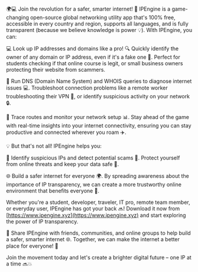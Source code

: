🌍💻 Join the revolution for a safer, smarter internet! 🚀 IPEngine is a game-changing open-source global networking utility app that's 100% free, accessible in every country and region, supports all languages, and is fully transparent (because we believe knowledge is power 💡). With IPEngine, you can:

💻 Look up IP addresses and domains like a pro! 🔍 Quickly identify the owner of any domain or IP address, even if it's a fake one 🚫. Perfect for students checking if that online course is legit, or small business owners protecting their website from scammers.

🔧 Run DNS (Domain Name System) and WHOIS queries to diagnose internet issues 💻. Troubleshoot connection problems like a remote worker troubleshooting their VPN 📱, or identify suspicious activity on your network 🔒.

📍 Trace routes and monitor your network setup 📊. Stay ahead of the game with real-time insights into your internet connectivity, ensuring you can stay productive and connected wherever you roam ✈️.

💡 But that's not all! IPEngine helps you:

🔎 Identify suspicious IPs and detect potential scams 👀. Protect yourself from online threats and keep your data safe 💯.

🌐 Build a safer internet for everyone 🌍. By spreading awareness about the importance of IP transparency, we can create a more trustworthy online environment that benefits everyone 🤝.

Whether you're a student, developer, traveler, IT pro, remote team member, or everyday user, IPEngine has got your back 🔜! Download it now from [https://www.ipengine.xyz](https://www.ipengine.xyz) and start exploring the power of IP transparency.

📢 Share IPEngine with friends, communities, and online groups to help build a safer, smarter internet 🌐. Together, we can make the internet a better place for everyone! 💪

Join the movement today and let's create a brighter digital future – one IP at a time 🔜💥